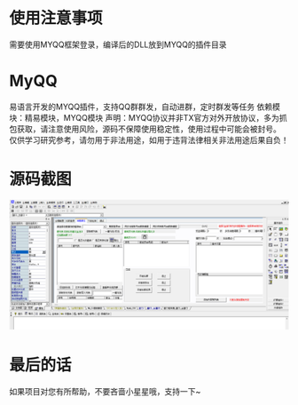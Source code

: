 # 使用注意事项
需要使用MYQQ框架登录，编译后的DLL放到MYQQ的插件目录
# MyQQ
易语言开发的MYQQ插件，支持QQ群群发，自动进群，定时群发等任务
依赖模块：精易模块，MYQQ模块
声明：MYQQ协议并非TX官方对外开放协议，多为抓包获取，请注意使用风险，源码不保障使用稳定性，使用过程中可能会被封号。
仅供学习研究参考，请勿用于非法用途，如用于违背法律相关非法用途后果自负！
# 源码截图
![截图](https://github.com/TurboHe1024/MyQQ/blob/main/%E6%88%AA%E5%9B%BE.png "一只萌萌哒的猫咪")
# 最后的话
如果项目对您有所帮助，不要吝啬小星星哦，支持一下~
